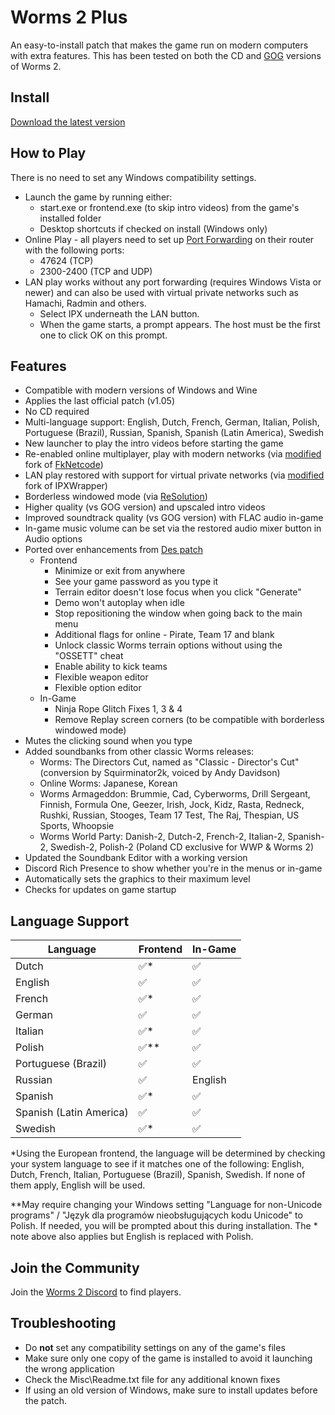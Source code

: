 # Worms 2 Plus
An easy-to-install patch that makes the game run on modern computers with extra features.
This has been tested on both the CD and [GOG](https://www.gog.com/game/worms_2) versions of Worms 2.

## Install
[Download the latest version](https://github.com/Carlmundo/W2-Plus/releases/latest)

## How to Play
There is no need to set any Windows compatibility settings.
- Launch the game by running either:
	- start.exe or frontend.exe (to skip intro videos) from the game's installed folder
	- Desktop shortcuts if checked on install (Windows only)
- Online Play - all players need to set up [Port Forwarding](https://portforward.com/router.htm) on their router with the following ports:
	- 47624 (TCP)
	- 2300-2400 (TCP and UDP)
- LAN play works without any port forwarding (requires Windows Vista or newer) and can also be used with virtual private networks such as Hamachi, Radmin and others.
	- Select IPX underneath the LAN button.
	- When the game starts, a prompt appears. The host must be the first one to click OK on this prompt.

## Features
- Compatible with modern versions of Windows and Wine
- Applies the last official patch (v1.05)
- No CD required
- Multi-language support: English, Dutch, French, German, Italian, Polish, Portuguese (Brazil), Russian, Spanish, Spanish (Latin America), Swedish
- New launcher to play the intro videos before starting the game
- Re-enabled online multiplayer, play with modern networks (via [modified](https://github.com/Carlmundo/fkNetcode) fork of [FkNetcode](https://worms2d.info/FkNetcode))
- LAN play restored with support for virtual private networks (via [modified](https://github.com/Carlmundo/ipxwrapper-w2) fork of IPXWrapper)
- Borderless windowed mode (via [ReSolution](https://worms2d.info/ReSolution))
- Higher quality (vs GOG version) and upscaled intro videos
- Improved soundtrack quality (vs GOG version) with FLAC audio in-game
- In-game music volume can be set via the restored audio mixer button in Audio options
- Ported over enhancements from [Des patch](https://worms2d.info/Des_patch)
	- Frontend
		- Minimize or exit from anywhere
		- See your game password as you type it
		- Terrain editor doesn't lose focus when you click "Generate"
		- Demo won't autoplay when idle
		- Stop repositioning the window when going back to the main menu
		- Additional flags for online - Pirate, Team 17 and blank
		- Unlock classic Worms terrain options without using the "OSSETT" cheat
		- Enable ability to kick teams
		- Flexible weapon editor
		- Flexible option editor
	- In-Game	
		- Ninja Rope Glitch Fixes 1, 3 & 4
		- Remove Replay screen corners (to be compatible with borderless windowed mode)
- Mutes the clicking sound when you type
- Added soundbanks from other classic Worms releases:
	- Worms: The Directors Cut, named as "Classic - Director's Cut" (conversion by Squirminator2k, voiced by Andy Davidson)
	- Online Worms: Japanese, Korean
	- Worms Armageddon: Brummie, Cad, Cyberworms, Drill Sergeant, Finnish, Formula One, Geezer, Irish, Jock, Kidz, Rasta, Redneck, Rushki, Russian, Stooges, Team 17 Test, The Raj, Thespian, US Sports, Whoopsie
	- Worms World Party: Danish-2, Dutch-2, French-2, Italian-2, Spanish-2, Swedish-2, Polish-2 (Poland CD exclusive for WWP & Worms 2)
- Updated the Soundbank Editor with a working version
- Discord Rich Presence to show whether you're in the menus or in-game
- Automatically sets the graphics to their maximum level
- Checks for updates on game startup

## Language Support
| Language                | Frontend | In-Game |
|-------------------------|----------|---------|
| Dutch                   | ✅*      | ✅     |
| English                 | ✅       | ✅     |
| French                  | ✅*      | ✅     |
| German                  | ✅       | ✅     |
| Italian                 | ✅*      | ✅     |
| Polish                  | ✅**     | ✅     |
| Portuguese (Brazil)     | ✅       | ✅     |
| Russian                 | ✅       | English |
| Spanish                 | ✅*      | ✅     |
| Spanish (Latin America) | ✅       | ✅     |
| Swedish                 | ✅*      | ✅     |

*Using the European frontend, the language will be determined by checking your system language to see if it matches one of the following: English, Dutch, French, Italian, Portuguese (Brazil), Spanish, Swedish. If none of them apply, English will be used.

**May require changing your Windows setting "Language for non-Unicode programs" / "Język dla programów nieobsługujących kodu Unicode" to Polish. If needed, you will be prompted about this during installation. The * note above also applies but English is replaced with Polish.

## Join the Community
Join the [Worms 2 Discord](https://discord.gg/Tvs83972UD) to find players.

## Troubleshooting
 - Do **not** set any compatibility settings on any of the game's files
 - Make sure only one copy of the game is installed to avoid it launching the wrong application
 - Check the Misc\Readme.txt file for any additional known fixes
 - If using an old version of Windows, make sure to install updates before the patch.